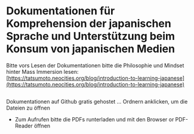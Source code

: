 # Dokumentationen für Komprehension der japanischen Sprache und Unterstützung beim Konsum von japanischen Medien
Bitte vors Lesen der Dokumentationen bitte die Philosophie und Mindset hinter Mass Immersion lesen: [https://tatsumoto.neocities.org/blog/introduction-to-learning-japanese](https://tatsumoto.neocities.org/blog/introduction-to-learning-japanese)
##
Dokumentationen auf Github gratis gehostet … Ordnern anklicken, um die Dateien zu öffnen
+ Zum Aufrufen bitte die PDFs runterladen und mit den Browser or PDF-Reader öffnen

